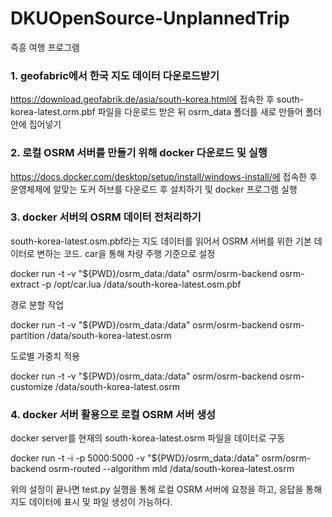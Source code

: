 # DKUOpenSource-UnplannedTrip
즉흥 여행 프로그램


### 1. geofabric에서 한국 지도 데이터 다운로드받기
https://download.geofabrik.de/asia/south-korea.html에 접속한 후 south-korea-latest.orm.pbf 파일을 다운로드 받은 뒤 osrm_data 폴더를 새로 만들어 폴더 안에 집어넣기

### 2. 로컬 OSRM 서버를 만들기 위해 docker 다운로드 및 실행
https://docs.docker.com/desktop/setup/install/windows-install/에 접속한 후 운영체제에 알맞는 도커 허브를 다운로드 후 설치하기 및 docker 프로그램 실행

### 3. docker 서버의 OSRM 데이터 전처리하기
south-korea-latest.osm.pbf라는 지도 데이터를 읽어서 OSRM 서버를 위한 기본 데이터로 변하는 코드. car을 통해 차량 주행 기준으로 설정

docker run -t -v "${PWD}/osrm_data:/data" osrm/osrm-backend osrm-extract -p /opt/car.lua /data/south-korea-latest.osm.pbf

경로 분할 작업

docker run -t -v "${PWD}/osrm_data:/data" osrm/osrm-backend osrm-partition /data/south-korea-latest.osrm

도로별 가중치 적용

docker run -t -v "${PWD}/osrm_data:/data" osrm/osrm-backend osrm-customize /data/south-korea-latest.osrm

### 4. docker 서버 활용으로 로컬 OSRM 서버 생성
docker server를 현재의 south-korea-latest.osrm 파일을 데이터로 구동

docker run -t -i -p 5000:5000 -v "${PWD}/osrm_data:/data" osrm/osrm-backend osrm-routed --algorithm mld /data/south-korea-latest.osrm

위의 설정이 끝나면 test.py 실행을 통해 로컬 OSRM 서버에 요청을 하고, 응답을 통해 지도 데이터에 표시 및 파일 생성이 가능하다.

